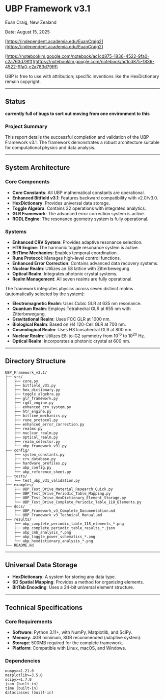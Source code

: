 # UBP Framework v3.1

Euan Craig, New Zealand

Date: August 15, 2025

[https://independent.academia.edu/EuanCraig2](https://independent.academia.edu/EuanCraig2) 

[https://notebooklm.google.com/notebook/ac1cd875-1836-4522-9fa0-c2a763d79fff](https://notebooklm.google.com/notebook/ac1cd875-1836-4522-9fa0-c2a763d79fff)

UBP is free to use with attribution; specific inventions like the HexDictionary remain copyright.

-----

## Status

**currently full of bugs to sort out moving from one environment to this**

### Project Summary

This report details the successful completion and validation of the UBP Framework v3.1. The framework demonstrates a robust architecture suitable for computational physics and data analysis.

-----

## System Architecture

### Core Components

  - **Core Constants**: All UBP mathematical constants are operational.
  - **Enhanced Bitfield v3.1**: Features backward compatibility with v2.0/v3.0.
  - **HexDictionary**: Provides universal data storage.
  - **Toggle Algebra**: Contains 22 operations with integrated analytics.
  - **GLR Framework**: The advanced error correction system is active.
  - **RGDL Engine**: The resonance geometry system is fully operational.

### Systems

  - **Enhanced CRV System**: Provides adaptive resonance selection.
  - **HTR Engine**: The harmonic toggle resonance system is active.
  - **BitTime Mechanics**: Enables temporal coordination.
  - **Rune Protocol**: Manages high-level control functions.
  - **Enhanced Error Correction**: Contains advanced data recovery systems.
  - **Nuclear Realm**: Utilizes an E8 lattice with Zitterbewegung.
  - **Optical Realm**: Integrates photonic crystal systems.
  - **Realm Management**: All seven realms are fully operational.

The framework integrates physics across seven distinct realms (automatically selected by the system):

  - **Electromagnetic Realm**: Uses Cubic GLR at 635 nm resonance.
  - **Quantum Realm**: Employs Tetrahedral GLR at 655 nm with Zitterbewegung.
  - **Gravitational Realm**: Uses FCC GLR at 1000 nm.
  - **Biological Realm**: Based on H4 120-Cell GLR at 700 nm.
  - **Cosmological Realm**: Uses H3 Icosahedral GLR at 800 nm.
  - **Nuclear Realm**: Utilizes E8-to-G2 symmetry from $10^{16}$ to $10^{20}$ Hz.
  - **Optical Realm**: Incorporates a photonic crystal at 600 nm.

-----

## Directory Structure

```
UBP_Framework_v3.1/
├── src/
│   ├── core.py
│   ├── bitfield_v31.py
│   ├── hex_dictionary.py
│   ├── toggle_algebra.py
│   ├── glr_framework.py
│   ├── rgdl_engine.py
│   ├── enhanced_crv_system.py
│   ├── htr_engine.py
│   ├── bittime_mechanics.py
│   ├── rune_protocol.py
│   ├── enhanced_error_correction.py
│   ├── realms.py
│   ├── nuclear_realm.py
│   ├── optical_realm.py
│   ├── realm_selector.py
│   └── ubp_framework_v31.py
├── config/
│   ├── system_constants.py
│   ├── crv_database.py
│   ├── hardware_profiles.py
│   ├── ubp_config.py
│   └── ubp_reference_sheet.py
├── tests/
│   └── test_ubp_v31_validation.py
├── examples/
│   ├── UBP_Test_Drive_Material_Research_Quick.py
│   ├── UBP_Test_Drive_Periodic_Table_Mapping.py
│   ├── UBP_Test_Drive_HexDictionary_Element_Storage.py
│   └── UBP_Test_Drive_Complete_Periodic_Table_118_Elements.py
├── docs/
│   ├── UBP_Framework_v3_Complete_Documentation.md
│   └── UBP_Framework_v3_Technical_Manual.md
├── results/
│   ├── ubp_complete_periodic_table_118_elements_*.png
│   ├── ubp_complete_periodic_table_results_*.json
│   ├── ubp_cmb_analysis_*.png
│   ├── ubp_toggle_power_schematics_*.png
│   └── ubp_hexdictionary_analysis_*.png
└── README.md
```

-----

## Universal Data Storage

  - **HexDictionary**: A system for storing any data type.
  - **6D Spatial Mapping**: Provides a method for organizing elements.
  - **BitTab Encoding**: Uses a 24-bit universal element structure.

-----

## Technical Specifications

### Core Requirements

  - **Software**: Python 3.11+, with NumPy, Matplotlib, and SciPy.
  - **Memory**: 4GB minimum, 8GB recommended (adaptive system).
  - **Storage**: 500MB required for the complete framework.
  - **Platform**: Compatible with Linux, macOS, and Windows.

### Dependencies

```
numpy>=1.21.0
matplotlib>=3.5.0
scipy>=1.7.0
json (built-in)
time (built-in)
dataclasses (built-in)
```
